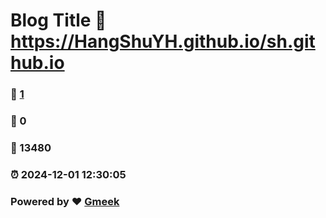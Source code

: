 # Blog Title :link: https://HangShuYH.github.io/sh.github.io 
### :page_facing_up: [1](https://HangShuYH.github.io/sh.github.io/tag.html) 
### :speech_balloon: 0 
### :hibiscus: 13480 
### :alarm_clock: 2024-12-01 12:30:05 
### Powered by :heart: [Gmeek](https://github.com/Meekdai/Gmeek)
